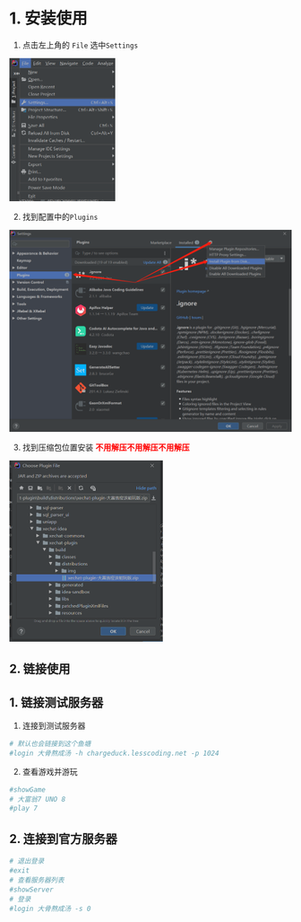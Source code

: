 # 1. 安装使用

1. 点击左上角的 `File` 选中`Settings` 

<img src="img/settings.png" style="zoom:50%;" />

2. 找到配置中的`Plugins`

<img src="img/install.png" style="zoom:50%;" />

3. 找到压缩包位置安装 **<font color=red>不用解压不用解压不用解压</font>**

<img src="img/path.png" style="zoom:50%;" />

## 2. 链接使用

## 1. 链接测试服务器

1. 连接到测试服务器

```sh
# 默认也会链接到这个鱼塘
#login 大骨熬成汤 -h chargeduck.lesscoding.net -p 1024
```

2. 查看游戏并游玩

```sh
#showGame
# 大富翁7 UNO 8
#play 7
```

## 2. 连接到官方服务器

```sh
# 退出登录
#exit 
# 查看服务器列表
#showServer 
# 登录
#login 大骨熬成汤 -s 0
```



